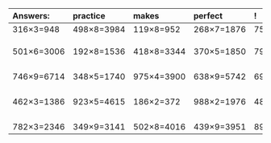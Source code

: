 | Answers: | practice | makes | perfect | ! |
| :--- | :--- | :--- | :--- | :--- |
| 316×3=948 | 498×8=3984 | 119×8=952 | 268×7=1876 | 751×5=3755 | 
|   |   |   |   |   | 
|   |   |   |   |   | 
|   |   |   |   |   | 
| 501×6=3006 | 192×8=1536 | 418×8=3344 | 370×5=1850 | 796×7=5572 | 
|   |   |   |   |   | 
|   |   |   |   |   | 
|   |   |   |   |   | 
|   |   |   |   |   | 
| 746×9=6714 | 348×5=1740 | 975×4=3900 | 638×9=5742 | 694×2=1388 | 
|   |   |   |   |   | 
|   |   |   |   |   | 
|   |   |   |   |   | 
|   |   |   |   |   | 
| 462×3=1386 | 923×5=4615 | 186×2=372 | 988×2=1976 | 482×3=1446 | 
|   |   |   |   |   | 
|   |   |   |   |   | 
|   |   |   |   |   | 
|   |   |   |   |   | 
| 782×3=2346 | 349×9=3141 | 502×8=4016 | 439×9=3951 | 894×6=5364 | 
